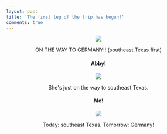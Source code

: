 ```yaml
---
layout: post
title: 'The first leg of the trip has begun!'
comments: true
---
```


<div class="pp_items"><div class="pp_item" align="center"><img src="http://static.pixelpipe.com/e8ded39d-d711-496f-9e95-f603f67b77cd_b.jpg" style="max-width: 100%;" /><p>ON THE WAY TO GERMANY!! (southeast Texas first)</p></div><div class="pp_item" align="center"><h4 class="pp_title">Abby!</h4><img src="http://static.pixelpipe.com/bb038d9c-a5b1-4435-99bf-75956e06e4f7_b.jpg" style="max-width: 100%;" /><p>She's just on the way to southeast Texas. </p></div><div class="pp_item" align="center"><h4 class="pp_title">Me!</h4><img src="http://static.pixelpipe.com/ba5a07dd-ec29-4e31-a399-62b1e2c07ab9_b.jpg" style="max-width: 100%;" /><p>Today: southeast Texas. Tomorrow: Germany!</p></div></div>
